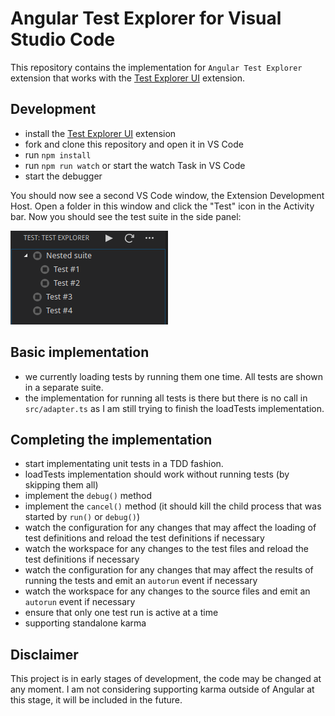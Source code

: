 # Angular Test Explorer for Visual Studio Code

This repository contains the implementation for `Angular Test Explorer` extension that works with the
[Test Explorer UI](https://marketplace.visualstudio.com/items?itemName=hbenl.vscode-test-explorer) extension.

## Development

* install the [Test Explorer UI](https://marketplace.visualstudio.com/items?itemName=hbenl.vscode-test-explorer) extension
* fork and clone this repository and open it in VS Code
* run `npm install`
* run `npm run watch` or start the watch Task in VS Code
* start the debugger

You should now see a second VS Code window, the Extension Development Host.
Open a folder in this window and click the "Test" icon in the Activity bar.
Now you should see the test suite in the side panel:

![The fake example test suite](img/fake-tests.png)

## Basic implementation

* we currently loading tests by running them one time. All tests are shown in a separate suite.
* the implementation for running all tests is there but there is no call in `src/adapter.ts` as I am still trying
to finish the loadTests implementation.


## Completing the implementation

* start implementating unit tests in a TDD fashion.
* loadTests implementation should work without running tests (by skipping them all)
* implement the `debug()` method
* implement the `cancel()` method (it should kill the child process that was started by `run()` or `debug()`)
* watch the configuration for any changes that may affect the loading of test definitions and reload the test definitions if necessary
* watch the workspace for any changes to the test files and reload the test definitions if necessary
* watch the configuration for any changes that may affect the results of running the tests and emit an `autorun` event if necessary
* watch the workspace for any changes to the source files and emit an `autorun` event if necessary
* ensure that only one test run is active at a time
* supporting standalone karma

## Disclaimer

This project is in early stages of development, the code may be changed at any moment. I am not considering
supporting karma outside of Angular at this stage, it will be included in the future.
